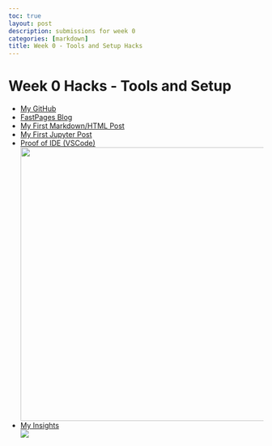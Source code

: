 ```yaml
---
toc: true
layout: post
description: submissions for week 0
categories: [markdown]
title: Week 0 - Tools and Setup Hacks
---
```

# Week 0 Hacks - Tools and Setup

<ul>
    <li><a href="github.com/aidenhuynh/CS_Swag/">My GitHub</a></li>
    <li><a href="aidenhuynh.github.io/CS_Swag/">FastPages Blog</a></li>
    <li><a href="https://aidenhuynh.github.io/CS_Swag/markdown/2022/09/02/iamdash.html">My First Markdown/HTML Post</a></li>
    <li><a href="https://aidenhuynh.github.io/CS_Swag/2022/09/03/first.html">My First Jupyter Post</a></li>
    <li><a href="https://i.ibb.co/GvBNv2P/Proof-of-VSCode.png">Proof of IDE (VSCode)</a></li>
    <img src="https://i.ibb.co/GvBNv2P/Proof-of-VSCode.png" height="540" width="960">
    <li><a href="https://github.com/aidenhuynh/CS_Swag/graphs/commit-activity">My Insights</a></li>
    <img src="https://i.ibb.co/CBnL1QW/Screen-Shot-2022-09-03-at-4-05-55-PM.png">
</ul>
